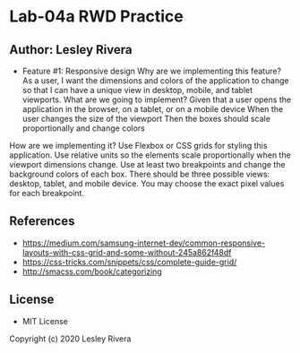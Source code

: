# Lab-04a RWD Practice

## Author: Lesley Rivera

- Feature #1: Responsive design
Why are we implementing this feature?
As a user, I want the dimensions and colors of the application to change so that I can have a unique view in desktop, mobile, and tablet viewports.
What are we going to implement?
Given that a user opens the application in the browser, on a tablet, or on a mobile device
When the user changes the size of the viewport
Then the boxes should scale proportionally and change colors

How are we implementing it?
Use Flexbox or CSS grids for styling this application.
Use relative units so the elements scale proportionally when the viewport dimensions change.
Use at least two breakpoints and change the background colors of each box. There should be three possible views: desktop, tablet, and mobile device. You may choose the exact pixel values for each breakpoint.


## References
- https://medium.com/samsung-internet-dev/common-responsive-layouts-with-css-grid-and-some-without-245a862f48df
- https://css-tricks.com/snippets/css/complete-guide-grid/
- http://smacss.com/book/categorizing

## License
- MIT License

Copyright (c) 2020 Lesley Rivera